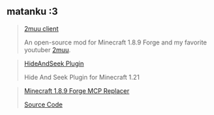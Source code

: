 ## matanku :3
> [2muu client](https://github.com/2muuclientDev/)
> 
> An open-source mod for Minecraft 1.8.9 Forge and my favorite youtuber [2muu](https://youtube.com/@NIMU-Minecraft).

> [HideAndSeek Plugin](https://github.com/unsnipeable/Kakurembo/)
> 
> Hide And Seek Plugin for Minecraft 1.21

> [Minecraft 1.8.9 Forge MCP Replacer](https://unsnipeable.github.io/mcp)
> 
> [Source Code](https://github.com/unsnipeable/mcp)
